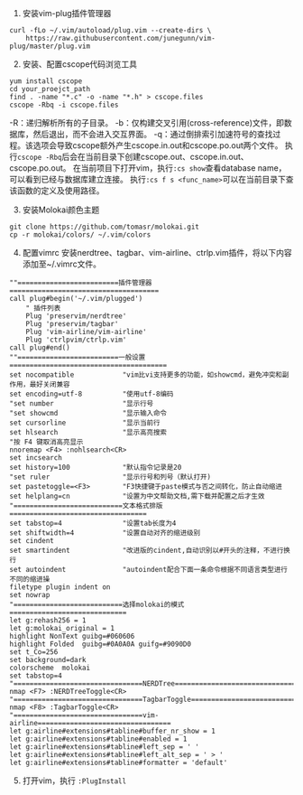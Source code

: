 1. 安装vim-plug插件管理器
``` shell
curl -fLo ~/.vim/autoload/plug.vim --create-dirs \
    https://raw.githubusercontent.com/junegunn/vim-plug/master/plug.vim
```

2. 安装、配置cscope代码浏览工具
```
yum install cscope
cd your_proejct_path
find . -name "*.c" -o -name "*.h" > cscope.files
cscope -Rbq -i cscope.files
```
-R：递归解析所有的子目录。
-b：仅构建交叉引用(cross-reference)文件，即数据库，然后退出，而不会进入交互界面。
-q：通过倒排索引加速符号的查找过程。该选项会导致cscope额外产生cscope.in.out和cscope.po.out两个文件。
执行`cscope -Rbq`后会在当前目录下创建cscope.out、cscope.in.out、cscope.po.out。
在当前项目下打开vim，执行`:cs show`查看database name，可以看到已经与数据库建立连接。
执行`:cs f s <func_name>`可以在当前目录下查该函数的定义及使用路径。

3. 安装Molokai颜色主题
```
git clone https://github.com/tomasr/molokai.git
cp -r molokai/colors/ ~/.vim/colors
```

4. 配置vimrc
安装nerdtree、tagbar、vim-airline、ctrlp.vim插件，将以下内容添加至~/.vimrc文件。
``` vim
""=========================插件管理器=====================================
call plug#begin('~/.vim/plugged')
	" 插件列表
	Plug 'preservim/nerdtree'
	Plug 'preservim/tagbar'
	Plug 'vim-airline/vim-airline'
 	Plug 'ctrlpvim/ctrlp.vim'
call plug#end()
""=========================一般设置======================================= 
set nocompatible          	"vim比vi支持更多的功能，如showcmd，避免冲突和副作用，最好关闭兼容 
set encoding=utf-8	  		"使用utf-8编码 
"set number                	"显示行号 
"set showcmd               	"显示输入命令 
set cursorline            	"显示当前行 
set hlsearch              	"显示高亮搜索 
"按 F4 键取消高亮显示
nnoremap <F4> :nohlsearch<CR>	
set incsearch 
set history=100           	"默认指令记录是20 
"set ruler                 	"显示行号和列号（默认打开) 
set pastetoggle=<F3>      	"F3快捷键于paste模式与否之间转化，防止自动缩进 
set helplang=cn           	"设置为中文帮助文档,需下载并配置之后才生效
"===========================文本格式排版==================================
set tabstop=4              	"设置tab长度为4 
set shiftwidth=4           	"设置自动对齐的缩进级别 
set cindent
set smartindent            	"改进版的cindent,自动识别以#开头的注释，不进行换行 
set autoindent              "autoindent配合下面一条命令根据不同语言类型进行不同的缩进操
filetype plugin indent on 
set nowrap
"===========================选择molokai的模式=============================
let g:rehash256 = 1 
let g:molokai_original = 1 
highlight NonText guibg=#060606 
highlight Folded  guibg=#0A0A0A guifg=#9090D0 
set t_Co=256 
set background=dark 
colorscheme  molokai 
set tabstop=4
"================================NERDTree===================================
nmap <F7> :NERDTreeToggle<CR>
"================================TagbarToggle===============================
nmap <F8> :TagbarToggle<CR>
"================================vim-airline=================================
let g:airline#extensions#tabline#buffer_nr_show = 1
let g:airline#extensions#tabline#enabled = 1
let g:airline#extensions#tabline#left_sep = ' '
let g:airline#extensions#tabline#left_alt_sep = ' > '
let g:airline#extensions#tabline#formatter = 'default'
```

5. 打开vim，执行 `:PlugInstall`
